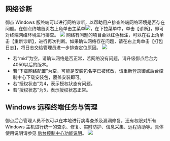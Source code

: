 ## 网络诊断

御点 Windows 版终端可以进行网络诊断，以帮助用户排查终端网络环境是否存在问题。在御点终端首页右上角单击主菜单<img src="https://main.qcloudimg.com/raw/6d0a55b03b29f0713a3a2fe0625a63dd.png" style="margin:0;">，在下拉菜单中，单击【诊断】，即可对终端网络环境进行排查。
![](https://main.qcloudimg.com/raw/87ae0a0dcb145c2787c72b1f23f7bde7.png)
网络有问题的项目会以红色标注，可以在右上角单击【重新诊断】，进行再次判断。如果确认网络存在问题，请在右上角单击【打包日志】，将日志交给管理员进一步排查定位原因。
![](https://main.qcloudimg.com/raw/69b66bc88cc43aac4fd84775f663dc73.png)
- 若“mid”为空，请确认网络是否正常，若网络没有问题，请升级御点后台为4050以后的版本。
- 若“下载网络配置”为空，可能是安装包名字已被修改，请重新登录御点后台控制中心下载安装包，覆盖安装即可。
- 若“授权状态”为4，表示授权状态有问题。
- 若“授权状态”为5，表示授权状态正常。

## Windows 远程终端任务与管理

御点后台管理人员不仅可以在本地进行病毒查杀及漏洞修复，还有权限对所有 Windows 主机进行统一的查杀、修复、实时防护、信息采集、远程协助等。具体使用说明请参见 [后台控制中心功能说明](https://cloud.tencent.com/document/product/1009/40014)。
![](https://main.qcloudimg.com/raw/8f5bdcf92dfbb3787742d6747b30d852.png)
